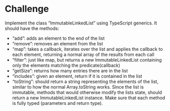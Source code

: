 # Challenge

Implement the class “ImmutableLinkedList” using TypeScript generics. It should have the methods:

- “add”: adds an element to the end of the list 
- “remove”: removes an element from the list 
- “map”: takes a callback, iterates over the list and applies the callback to each element, returning a normal array of the results from each call 
- “filter”: just like map, but returns a new ImmutableLinkedList containing only the elements matching the predicate(callback)
- “getSize”: returns how many entries there are in the list
- “includes”: given an element, return if it is contained in the list
- “toString”: should return a string representing the elements of the list, similar to how the normal Array.toString works.
Since the list is immutable, methods that would otherwise modify the lists state, should return a new ImmutableLinkedList instance.
Make sure that each method is fully typed (parameters and return type).